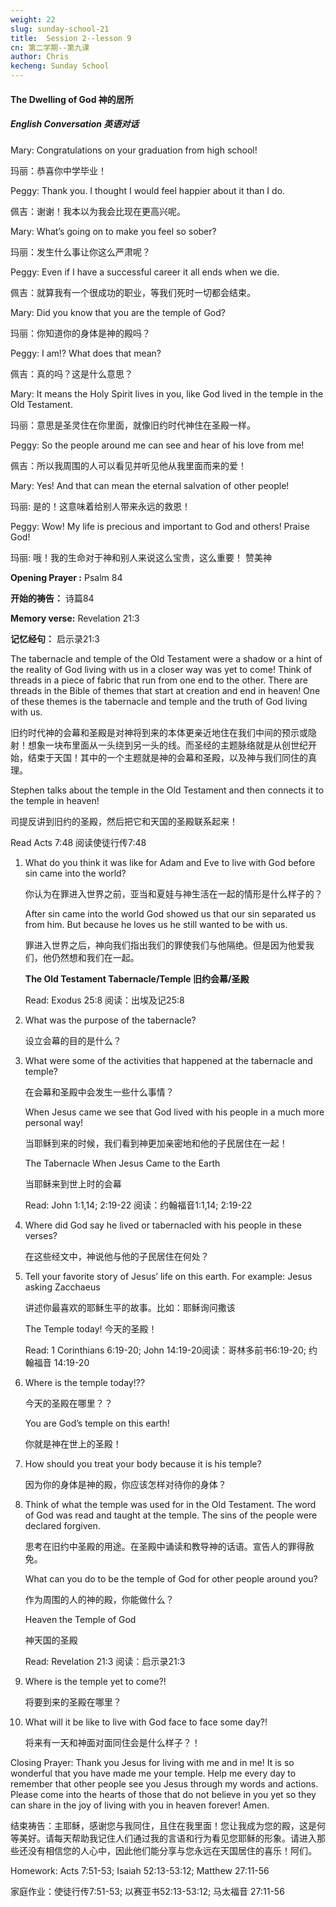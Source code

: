 ```yaml
---
weight: 22
slug: sunday-school-21
title:  Session 2--lesson 9
cn: 第二学期--第九课
author: Chris
kecheng: Sunday School
---
```



#### The Dwelling of God 神的居所

##### English Conversation 英语对话

Mary: Congratulations on your graduation from high school!

玛丽：恭喜你中学毕业！

Peggy: Thank you. I thought I would feel happier about it than I do.

佩吉：谢谢！我本以为我会比现在更高兴呢。

Mary: What’s going on to make you feel so sober?

玛丽：发生什么事让你这么严肃呢？

Peggy: Even if I have a successful career it all ends when we die.

佩吉：就算我有一个很成功的职业，等我们死时一切都会结束。

Mary: Did you know that you are the temple of God?

玛丽：你知道你的身体是神的殿吗？

Peggy: I am!? What does that mean?

佩吉：真的吗？这是什么意思？

Mary: It means the Holy Spirit lives in you, like God lived in the temple in the Old Testament.

玛丽：意思是圣灵住在你里面，就像旧约时代神住在圣殿一样。

Peggy: So the people around me can see and hear of his love from me!

佩吉：所以我周围的人可以看见并听见他从我里面而来的爱！

Mary: Yes! And that can mean the eternal salvation of other people!

玛丽: 是的！这意味着给别人带来永远的救恩！

Peggy: Wow! My life is precious and important to God and others! Praise God!

玛丽: 哦！我的生命对于神和别人来说这么宝贵，这么重要！ 赞美神

**Opening Prayer :** Psalm 84

**开始的祷告：** 诗篇84

**Memory verse:** Revelation 21:3

**记忆经句：** 启示录21:3

The tabernacle and temple of the Old Testament were a shadow or a hint of the reality of God living with us in a closer way was yet to come! Think of threads in a piece of fabric that run from one end to the other. There are threads in the Bible of themes that start at creation and end in heaven! One of these themes is the tabernacle and temple and the truth of God living with us.

旧约时代神的会幕和圣殿是对神将到来的本体更亲近地住在我们中间的预示或隐射！想象一块布里面从一头绕到另一头的线。而圣经的主题脉络就是从创世纪开始，结束于天国！其中的一个主题就是神的会幕和圣殿，以及神与我们同住的真理。

Stephen talks about the temple in the Old Testament and then connects it to the temple in heaven!

司提反讲到旧约的圣殿，然后把它和天国的圣殿联系起来！

Read Acts 7:48 阅读使徒行传7:48

1. What do you think it was like for Adam and Eve to live with God before sin came into the world?

    你认为在罪进入世界之前，亚当和夏娃与神生活在一起的情形是什么样子的？

    After sin came into the world God showed us that our sin separated us from him. But because he loves us he still wanted to be with us.

    罪进入世界之后，神向我们指出我们的罪使我们与他隔绝。但是因为他爱我们，他仍然想和我们在一起。

    **The Old Testament Tabernacle/Temple 旧约会幕/圣殿**

    Read: Exodus 25:8 阅读：出埃及记25:8

2. What was the purpose of the tabernacle?

    设立会幕的目的是什么？

3. What were some of the activities that happened at the tabernacle and temple?

    在会幕和圣殿中会发生一些什么事情？

    When Jesus came we see that God lived with his people in a much more personal way!

    当耶稣到来的时候，我们看到神更加亲密地和他的子民居住在一起！

    The Tabernacle When Jesus Came to the Earth

    当耶稣来到世上时的会幕

    Read: John 1:1,14; 2:19-22 阅读：约翰福音1:1,14; 2:19-22

4. Where did God say he lived or tabernacled with his people in these verses?

    在这些经文中，神说他与他的子民居住在何处？

5. Tell your favorite story of Jesus’ life on this earth. For example: Jesus asking Zacchaeus

    讲述你最喜欢的耶稣生平的故事。比如：耶稣询问撒该

    The Temple today!   今天的圣殿！

    Read: 1 Corinthians 6:19-20; John 14:19-20阅读：哥林多前书6:19-20; 约翰福音 14:19-20

6. Where is the temple today!??

    今天的圣殿在哪里？？

    You are God’s temple on this earth!

    你就是神在世上的圣殿！

7. How should you treat your body because it is his temple?

    因为你的身体是神的殿，你应该怎样对待你的身体？

8. Think of what the temple was used for in the Old Testament. The word of God was read and taught at the temple. The sins of the people were declared forgiven.

    思考在旧约中圣殿的用途。在圣殿中诵读和教导神的话语。宣告人的罪得赦免。

    What can you do to be the temple of God for other people around you?

    作为周围的人的神的殿，你能做什么？

    Heaven the Temple of God

    神天国的圣殿

    Read: Revelation 21:3 阅读：启示录21:3

9. Where is the temple yet to come?!

    将要到来的圣殿在哪里？

10. What will it be like to live with God face to face some day?!

    将来有一天和神面对面同住会是什么样子？！

Closing Prayer: Thank you Jesus for living with me and in me! It is so wonderful that you have made me your temple. Help me every day to remember that other people see you Jesus through my words and actions. Please come into the hearts of those that do not believe in you yet so they can share in the joy of living with you in heaven forever! Amen.

结束祷告：主耶稣，感谢您与我同住，且住在我里面！您让我成为您的殿，这是何等美好。请每天帮助我记住人们通过我的言语和行为看见您耶稣的形象。请进入那些还没有相信您的人心中，因此他们能分享与您永远在天国居住的喜乐！阿们。

Homework: Acts 7:51-53; Isaiah 52:13-53:12; Matthew 27:11-56

家庭作业：使徒行传7:51-53; 以赛亚书52:13-53:12; 马太福音 27:11-56
